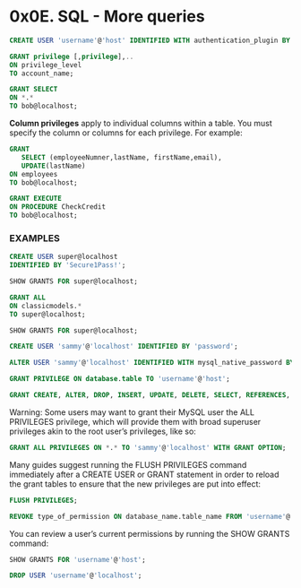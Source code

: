 # 0x0E. SQL - More queries

```sql
CREATE USER 'username'@'host' IDENTIFIED WITH authentication_plugin BY 'password';
```

```sql
GRANT privilege [,privilege],..
ON privilege_level
TO account_name;
```

```sql
GRANT SELECT
ON *.*
TO bob@localhost;
```

**Column privileges** apply to individual columns within a table. You must specify the column or columns for each privilege. For example:

```sql
GRANT
   SELECT (employeeNumner,lastName, firstName,email),
   UPDATE(lastName)
ON employees
TO bob@localhost;
```

```sql
GRANT EXECUTE
ON PROCEDURE CheckCredit
TO bob@localhost;
```

### EXAMPLES

```sql
CREATE USER super@localhost
IDENTIFIED BY 'Secure1Pass!';
```

```sql
SHOW GRANTS FOR super@localhost;
```

```sql
GRANT ALL
ON classicmodels.*
TO super@localhost;
```

```sql
SHOW GRANTS FOR super@localhost;
```

```sql
CREATE USER 'sammy'@'localhost' IDENTIFIED BY 'password';
```

```sql
ALTER USER 'sammy'@'localhost' IDENTIFIED WITH mysql_native_password BY 'password';
```

```sql
GRANT PRIVILEGE ON database.table TO 'username'@'host';
```

```sql
GRANT CREATE, ALTER, DROP, INSERT, UPDATE, DELETE, SELECT, REFERENCES, RELOAD on *.* TO 'sammy'@'localhost' WITH GRANT OPTION;
```

Warning: Some users may want to grant their MySQL user the ALL PRIVILEGES privilege, which will provide them with broad superuser privileges akin to the root user’s privileges, like so:

```sql
GRANT ALL PRIVILEGES ON *.* TO 'sammy'@'localhost' WITH GRANT OPTION;
```

Many guides suggest running the FLUSH PRIVILEGES command immediately after a CREATE USER or GRANT statement in order to reload the grant tables to ensure that the new privileges are put into effect:

```sql
FLUSH PRIVILEGES;
```

```sql
REVOKE type_of_permission ON database_name.table_name FROM 'username'@'host';
```

You can review a user’s current permissions by running the SHOW GRANTS command:

```sql
SHOW GRANTS FOR 'username'@'host';
```

```sql
DROP USER 'username'@'localhost';
```
